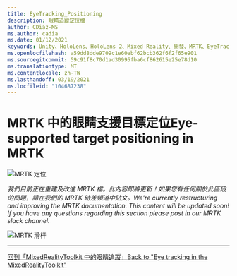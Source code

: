 ```yaml
---
title: EyeTracking_Positioning
description: 眼睛追蹤定位檔
author: CDiaz-MS
ms.author: cadia
ms.date: 01/12/2021
keywords: Unity、HoloLens、HoloLens 2、Mixed Reality、開發、MRTK、EyeTracking、
ms.openlocfilehash: a59dd8dde9709c1e60ebf62bcb362f6f2f65e901
ms.sourcegitcommit: 59c91f8c70d1ad30995fba6cf862615e25e78d10
ms.translationtype: MT
ms.contentlocale: zh-TW
ms.lasthandoff: 03/19/2021
ms.locfileid: "104687238"
---
```

# <a name="eye-supported-target-positioning-in-mrtk"></a><span data-ttu-id="5be2d-104">MRTK 中的眼睛支援目標定位</span><span class="sxs-lookup"><span data-stu-id="5be2d-104">Eye-supported target positioning in MRTK</span></span>

![MRTK 定位](../images/eye-tracking/mrtk_et_positioning.png)

<!-- TODO: Add content -->
<span data-ttu-id="5be2d-106">_我們目前正在重建及改進 MRTK 檔。此內容即將更新！如果您有任何關於此區段的問題，請在我們的 MRTK 時差頻道中貼文。_</span><span class="sxs-lookup"><span data-stu-id="5be2d-106">_We're currently restructuring and improving the MRTK documentation. This content will be updated soon! If you have any questions regarding this section please post in our MRTK slack channel._</span></span>

![MRTK 滑杆](../images/eye-tracking/mrtk_et_positioning_slider.png)

---
[<span data-ttu-id="5be2d-108">回到「MixedRealityToolkit 中的眼睛追蹤」</span><span class="sxs-lookup"><span data-stu-id="5be2d-108">Back to "Eye tracking in the MixedRealityToolkit"</span></span>](EyeTracking_Main.md)
